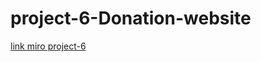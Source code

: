 # project-6-Donation-website
[link miro project-6](https://miro.com/app/board/uXjVP0kUwcs=/?share_link_id=291325780350)
